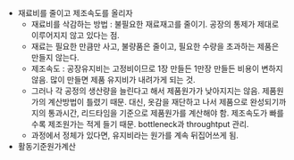 
- 재료비를 줄이고 제조속도를 올리자
    + 재료비를 삭감하는 방법 : 불필요한 재료재고를 줄이기. 공장의 통제가 제대로 이루어지지 않고 있다는 점.
    + 재료는 필요한 만큼만 사고, 불량품은 줄이고, 필요한 수량을 초과하는 제품은 만들지 않는다.
    + 제조속도 : 공장유지비는 고정비이므로 1장 만들든 1만장 만들든 비용이 변하지 않음. 많이 만들면 제품 유지비가 내려가게 되는 것.
    + 그러나 각 공정의 생산량을 늘린다고 해서 제품원가가 낮아지지는 않음. 제품원가의 계산방법이 틀렸기 때문. 대신, 옷감을 재단하고 나서 제품으로 완성되기까지의 통과시간, 리드타임을 기준으로 제품원가를 계산해야 함. 제조속도가 빠를수록 제조원가는 적게 들기 때문. bottleneck과 throughtput 관리. 
    + 과정에서 정체가 있다면, 유지비라는 원가를 계속 뒤집어쓰게 됨. 
- 활동기준원가계산
